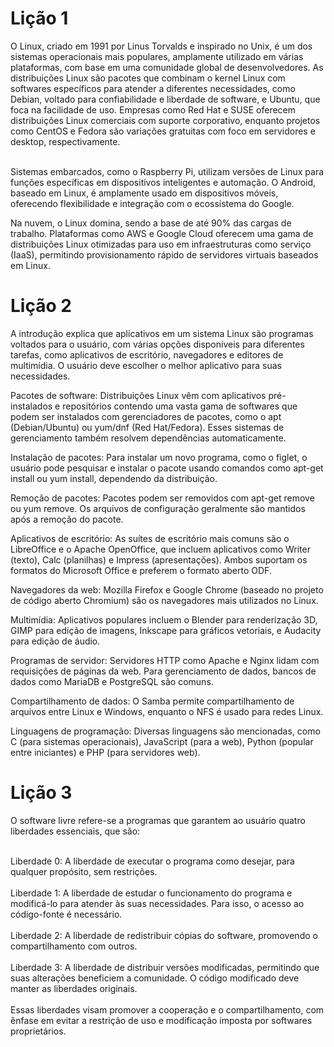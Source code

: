 <h1> Lição 1</h1>
O Linux, criado em 1991 por Linus Torvalds e inspirado no Unix, é um dos sistemas operacionais mais populares, amplamente utilizado em várias plataformas, com base em uma comunidade global de desenvolvedores. As distribuições Linux são pacotes que combinam o kernel Linux com softwares específicos para atender a diferentes necessidades, como Debian, voltado para confiabilidade e liberdade de software, e Ubuntu, que foca na facilidade de uso. Empresas como Red Hat e SUSE oferecem distribuições Linux comerciais com suporte corporativo, enquanto projetos como CentOS e Fedora são variações gratuitas com foco em servidores e desktop, respectivamente.<br><br>

Sistemas embarcados, como o Raspberry Pi, utilizam versões de Linux para funções específicas em dispositivos inteligentes e automação. O Android, baseado em Linux, é amplamente usado em dispositivos móveis, oferecendo flexibilidade e integração com o ecossistema do Google.<br>

Na nuvem, o Linux domina, sendo a base de até 90% das cargas de trabalho. Plataformas como AWS e Google Cloud oferecem uma gama de distribuições Linux otimizadas para uso em infraestruturas como serviço (IaaS), permitindo provisionamento rápido de servidores virtuais baseados em Linux.<br>

<h1>Lição 2</h1>
A introdução explica que aplicativos em um sistema Linux são programas voltados para o usuário, com várias opções disponíveis para diferentes tarefas, como aplicativos de escritório, navegadores e editores de multimídia. O usuário deve escolher o melhor aplicativo para suas necessidades.<br>

Pacotes de software: Distribuições Linux vêm com aplicativos pré-instalados e repositórios contendo uma vasta gama de softwares que podem ser instalados com gerenciadores de pacotes, como o apt (Debian/Ubuntu) ou yum/dnf (Red Hat/Fedora). Esses sistemas de gerenciamento também resolvem dependências automaticamente.<br>

Instalação de pacotes: Para instalar um novo programa, como o figlet, o usuário pode pesquisar e instalar o pacote usando comandos como apt-get install ou yum install, dependendo da distribuição.<br>

Remoção de pacotes: Pacotes podem ser removidos com apt-get remove ou yum remove. Os arquivos de configuração geralmente são mantidos após a remoção do pacote.<br>

Aplicativos de escritório: As suítes de escritório mais comuns são o LibreOffice e o Apache OpenOffice, que incluem aplicativos como Writer (texto), Calc (planilhas) e Impress (apresentações). Ambos suportam os formatos do Microsoft Office e preferem o formato aberto ODF.<br>

Navegadores da web: Mozilla Firefox e Google Chrome (baseado no projeto de código aberto Chromium) são os navegadores mais utilizados no Linux.<br>

Multimídia: Aplicativos populares incluem o Blender para renderização 3D, GIMP para edição de imagens, Inkscape para gráficos vetoriais, e Audacity para edição de áudio.<br>

Programas de servidor: Servidores HTTP como Apache e Nginx lidam com requisições de páginas da web. Para gerenciamento de dados, bancos de dados como MariaDB e PostgreSQL são comuns.<br>

Compartilhamento de dados: O Samba permite compartilhamento de arquivos entre Linux e Windows, enquanto o NFS é usado para redes Linux.<br>

Linguagens de programação: Diversas linguagens são mencionadas, como C (para sistemas operacionais), JavaScript (para a web), Python (popular entre iniciantes) e PHP (para servidores web).<br>

<h1>Lição 3</h1>
O software livre refere-se a programas que garantem ao usuário quatro liberdades essenciais, que são:<br><br>

Liberdade 0: A liberdade de executar o programa como desejar, para qualquer propósito, sem restrições.<br><br>
Liberdade 1: A liberdade de estudar o funcionamento do programa e modificá-lo para atender às suas necessidades. Para isso, o acesso ao código-fonte é necessário.<br><br>
Liberdade 2: A liberdade de redistribuir cópias do software, promovendo o compartilhamento com outros.<br><br>
Liberdade 3: A liberdade de distribuir versões modificadas, permitindo que suas alterações beneficiem a comunidade. O código modificado deve manter as liberdades originais.<br><br>
Essas liberdades visam promover a cooperação e o compartilhamento, com ênfase em evitar a restrição de uso e modificação imposta por softwares proprietários.<br>
